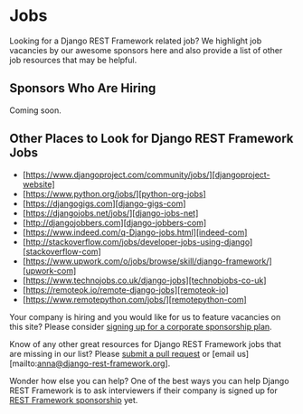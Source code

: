 # Jobs

Looking for a Django REST Framework related job? We highlight job vacancies by our awesome sponsors here and also provide a list of other job resources that may be helpful.


## Sponsors Who Are Hiring

Coming soon.


## Other Places to Look for Django REST Framework Jobs

* [https://www.djangoproject.com/community/jobs/][djangoproject-website]
* [https://www.python.org/jobs/][python-org-jobs]
* [https://djangogigs.com][django-gigs-com]
* [https://djangojobs.net/jobs/][django-jobs-net]
* [http://djangojobbers.com][django-jobbers-com]
* [https://www.indeed.com/q-Django-jobs.html][indeed-com]
* [http://stackoverflow.com/jobs/developer-jobs-using-django][stackoverflow-com]
* [https://www.upwork.com/o/jobs/browse/skill/django-framework/][upwork-com]
* [https://www.technojobs.co.uk/django-jobs][technobjobs-co-uk]
* [https://remoteok.io/remote-django-jobs][remoteok-io]
* [https://www.remotepython.com/jobs/][remotepython-com]


Your company is hiring and you would like for us to feature vacancies on this site? Please consider [signing up for a corporate sponsorship plan][drf-funding].

Know of any other great resources for Django REST Framework jobs that are missing in our list? Please [submit a pull request][submit-pr] or [email us][mailto:anna@django-rest-framework.org].

Wonder how else you can help? One of the best ways you can help Django REST Framework is to ask interviewers if their company is signed up for [REST Framework sponsorship][drf-funding] yet.


[djangoproject-website]: https://www.djangoproject.com/community/jobs/
[python-org-jobs]: https://www.python.org/jobs/
[django-gigs-com]: https://djangogigs.com
[django-jobs-net]: https://djangojobs.net/jobs/
[django-jobbers-com]: http://djangojobbers.com
[indeed-com]: https://www.indeed.com/q-Django-jobs.html
[stackoverflow-com]: http://stackoverflow.com/jobs/developer-jobs-using-django
[upwork-com]: https://www.upwork.com/o/jobs/browse/skill/django-framework/
[technobjobs-co-uk]: https://www.technojobs.co.uk/django-jobs
[remoteok-io]: https://remoteok.io/remote-django-jobs  
[remotepython-com]: https://www.remotepython.com/jobs/
[drf-funding]: https://fund.django-rest-framework.org/topics/funding/
[submit-pr]: https://github.com/tomchristie/django-rest-framework
